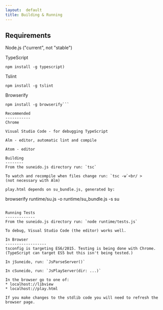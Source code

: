 ```yaml
---
layout:  default
title: Building & Running
---
```


Requirements
------------
Node.js ("current", not "stable")

TypeScript
```
npm install -g typescript)
```
Tslint
```
npm install -g tslint
```
Browserify
```
npm install -g browserify```

Recommended
-----------
Chrome

Visual Studio Code - for debugging TypeScript

Alm - editor, automatic lint and compile

Atom - editor

Building
--------
From the suneido.js directory run: `tsc`

To watch and recompile when files change run: `tsc -w`<br/ >
(not necessary with Alm)

play.html depends on su_bundle.js, generated by:
```
browserify runtime/su.js -o runtime/su_bundle.js -s su
```

Running Tests
-------------
From the suneido.js directory run: `node runtime/tests.js`

To debug, Visual Studio Code (the editor) works well.

In Browser
------------------
tsconfig is targeting ES6/2015. Testing is being done with Chrome. (TypeScript can target ES5 but this isn't being tested.)

In jSuneido, run: `JsParseServer()`

In cSuneido, run: `JsPlayServer(dir: ...)`

In the browser go to one of:
* localhost://libview
* localhost://play.html

If you make changes to the stdlib code you will need to refresh the browser page.
